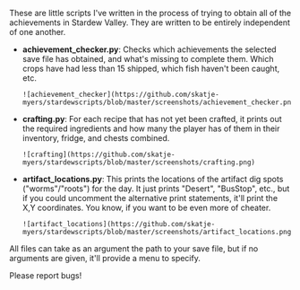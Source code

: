 These are little scripts I've written in the process of trying to obtain all of the achievements in Stardew Valley. They are written to be entirely independent of one another.

+ **achievement_checker.py**: Checks which achievements the selected save file has obtained, and what's missing to complete them. Which crops have had less than 15 shipped, which fish haven't been caught, etc.

      ![achievement_checker](https://github.com/skatje-myers/stardewscripts/blob/master/screenshots/achievement_checker.png)
+ **crafting.py**: For each recipe that has not yet been crafted, it prints out the required ingredients and how many the player has of them in their inventory, fridge, and chests combined.

      ![crafting](https://github.com/skatje-myers/stardewscripts/blob/master/screenshots/crafting.png)
+ **artifact_locations.py**: This prints the locations of the artifact dig spots ("worms"/"roots") for the day. It just prints "Desert", "BusStop", etc., but if you could uncomment the alternative print statements, it'll print the X,Y coordinates. You know, if you want to be even more of cheater.

      ![artifact_locations](https://github.com/skatje-myers/stardewscripts/blob/master/screenshots/artifact_locations.png)

All files can take as an argument the path to your save file, but if no arguments are given, it'll provide a menu to specify.

Please report bugs!

